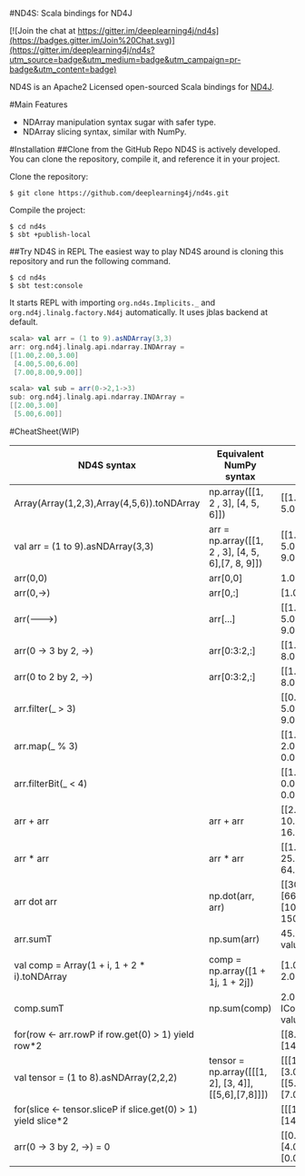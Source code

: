 #ND4S: Scala bindings for ND4J

[![Join the chat at https://gitter.im/deeplearning4j/nd4s](https://badges.gitter.im/Join%20Chat.svg)](https://gitter.im/deeplearning4j/nd4s?utm_source=badge&utm_medium=badge&utm_campaign=pr-badge&utm_content=badge)

ND4S is an Apache2 Licensed open-sourced Scala bindings for [ND4J](https://github.com/deeplearning4j/nd4j).

#Main Features
* NDArray manipulation syntax sugar with safer type.
* NDArray slicing syntax, similar with NumPy.

#Installation
##Clone from the GitHub Repo
ND4S is actively developed. You can clone the repository, compile it, and reference it in your project.

Clone the repository:

```
$ git clone https://github.com/deeplearning4j/nd4s.git
```

Compile the project:

```
$ cd nd4s
$ sbt +publish-local
```

##Try ND4S in REPL
The easiest way to play ND4S around is cloning this repository and run the following command.

```
$ cd nd4s
$ sbt test:console
```

It starts REPL with importing `org.nd4s.Implicits._` and `org.nd4j.linalg.factory.Nd4j` automatically. It uses jblas backend at default.

```scala
scala> val arr = (1 to 9).asNDArray(3,3) 
arr: org.nd4j.linalg.api.ndarray.INDArray =
[[1.00,2.00,3.00]
 [4.00,5.00,6.00]
 [7.00,8.00,9.00]]

scala> val sub = arr(0->2,1->3)
sub: org.nd4j.linalg.api.ndarray.INDArray =
[[2.00,3.00]
 [5.00,6.00]]
```

#CheatSheet(WIP)

| ND4S syntax                                | Equivalent NumPy syntax                     | Result                                                         |
|--------------------------------------------|---------------------------------------------|----------------------------------------------------------------|
| Array(Array(1,2,3),Array(4,5,6)).toNDArray | np.array([[1, 2 , 3], [4, 5, 6]])           | [[1.0, 2.0, 3.0]  [4.0, 5.0, 6.0]]                             |
| val arr = (1 to 9).asNDArray(3,3)          | arr = np.array([[1, 2 , 3], [4, 5, 6],[7, 8, 9]]) | [[1.0, 2.0, 3.0]  [4.0, 5.0, 6.0] ,[7.0, 8.0, 9.0]]            |
| arr(0,0)                                   | arr[0,0]                                    | 1.0                                                            |
| arr(0,->)                                  | arr[0,:]                                    | [1.0, 2.0, 3.0]                                                |
| arr(--->)                                  | arr[...]                                    | [[1.0, 2.0, 3.0]   [4.0, 5.0, 6.0] ,[7.0, 8.0, 9.0]]           |
| arr(0 -> 3 by 2, ->)                       | arr[0:3:2,:]                                | [[1.0, 2.0, 3.0]  [7.0, 8.0, 9.0]]                             |
| arr(0 to 2 by 2, ->)                       | arr[0:3:2,:]                                | [[1.0, 2.0, 3.0] [7.0, 8.0, 9.0]]                              |
| arr.filter(_ > 3)                          |                                             | [[0.0, 0.0, 0.0]  [4.0, 5.0, 6.0] ,[7.0, 8.0, 9.0]]            |
| arr.map(_ % 3)                             |                                             | [[1.0, 2.0, 0.0] [1.0, 2.0, 0.0] ,[1.0, 2.0, 0.0]]             |
| arr.filterBit(_ < 4)                       |                                             | [[1.0, 1.0, 1.0] [0.0, 0.0, 0.0] ,[0.0, 0.0, 0.0]]             |
| arr + arr                                  | arr + arr                                   | [[2.0, 4.0, 6.0] [8.0, 10.0, 12.0] ,[14.0, 16.0, 18.0]]        |
| arr * arr                                  | arr * arr                                   | [[1.0, 4.0, 9.0] [16.0, 25.0, 36.0] ,[49.0, 64.0, 81.0]]       |
| arr dot arr                                | np.dot(arr, arr)                            | [[30.0, 36.0, 42.0] [66.0, 81.0, 96.0] ,[102.0, 126.0, 150.0]] |
| arr.sumT                                   | np.sum(arr)                                 | 45.0  //returns Double value                                   |
| val comp = Array(1 + i, 1 + 2 * i).toNDArray | comp = np.array([1 + 1j, 1 + 2j])           | [1.0 + 1.0i ,1.0 + 2.0i]                                       |
| comp.sumT                                  | np.sum(comp)                                | 2.0 + 3.0i //returns IComplexNumber value                      |
| for(row <- arr.rowP if row.get(0) > 1) yield row*2 |   | [[8.00,10.00,12.00] [14.00,16.00,18.00]] |
| val tensor = (1 to 8).asNDArray(2,2,2) | tensor = np.array([[[1, 2], [3, 4]],[[5,6],[7,8]]]) | [[[1.00,2.00] [3.00,4.00]] [[5.00,6.00] [7.00,8.00]]] |
| for(slice <- tensor.sliceP if slice.get(0) > 1) yield slice*2 |                           |[[[10.00,12.00][14.00,16.00]]] |
|arr(0 -> 3 by 2, ->) = 0                  |                                                | [[0.00,0.00,0.00] [4.00,5.00,6.00] [0.00,0.00,0.00]] |